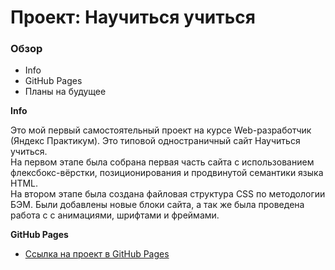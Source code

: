 # Проект: Научиться учиться

### Обзор
* Info
* GitHub Pages
* Планы на будущее

**Info**

Это мой первый самостоятельный проект на курсе Web-разработчик (Яндекс Практикум). Это типовой одностраничный сайт Научиться учиться.</br>
На первом этапе была собрана первая часть сайта с использованием флексбокс-вёрстки, позиционирования и продвинутой семантики языка HTML.</br>
На втором этапе была создана файловая структура CSS по методологии БЭМ. Были добавлены новые блоки сайта, а так же была проведена работа с с анимациями, шрифтами и фреймами.</br>

**GitHub Pages**

* [Ссылка на проект в GitHub Pages](https://phentality.github.io/how-to-learn/)
